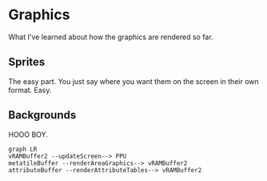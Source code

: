 # Graphics

What I've learned about how the graphics are rendered so far.

## Sprites

The easy part.  You just say where you want them on the screen in their own format.  Easy.

## Backgrounds

HOOO BOY.

```mermaid
graph LR
vRAMBuffer2 --updateScreen--> PPU
metatileBuffer --renderAreaGraphics--> vRAMBuffer2
attributeBuffer --renderAttributeTables--> vRAMBuffer2
```